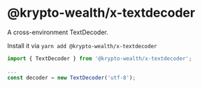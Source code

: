 # @krypto-wealth/x-textdecoder

A cross-environment TextDecoder.

Install it via `yarn add @krypto-wealth/x-textdecoder`

```js
import { TextDecoder } from '@krypto-wealth/x-textdecoder';

...
const decoder = new TextDecoder('utf-8');
```
